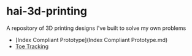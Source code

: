 # hai-3d-printing
A repository of 3D printing designs I've built to solve my own problems
- [Index Compliant Prototype](Index Compliant Prototype.md)
- [Toe Tracking](https://docs.hai-vr.dev/docs/research/toe-tracking)

